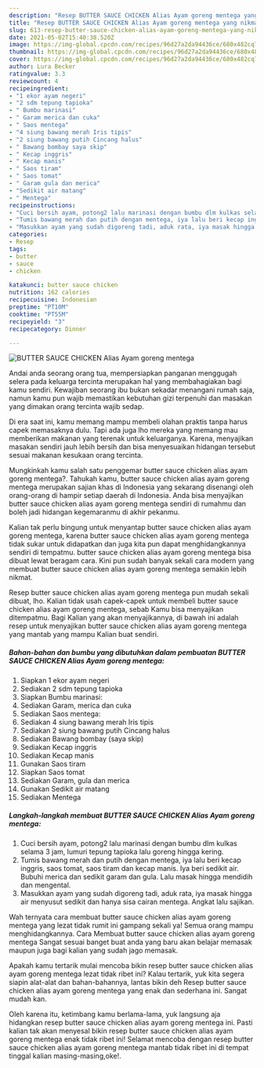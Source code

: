 ```yaml
---
description: "Resep BUTTER SAUCE CHICKEN Alias Ayam goreng mentega yang nikmat dan Mudah Dibuat"
title: "Resep BUTTER SAUCE CHICKEN Alias Ayam goreng mentega yang nikmat dan Mudah Dibuat"
slug: 613-resep-butter-sauce-chicken-alias-ayam-goreng-mentega-yang-nikmat-dan-mudah-dibuat
date: 2021-05-02T15:40:38.520Z
image: https://img-global.cpcdn.com/recipes/96d27a2da94436ce/680x482cq70/butter-sauce-chicken-alias-ayam-goreng-mentega-foto-resep-utama.jpg
thumbnail: https://img-global.cpcdn.com/recipes/96d27a2da94436ce/680x482cq70/butter-sauce-chicken-alias-ayam-goreng-mentega-foto-resep-utama.jpg
cover: https://img-global.cpcdn.com/recipes/96d27a2da94436ce/680x482cq70/butter-sauce-chicken-alias-ayam-goreng-mentega-foto-resep-utama.jpg
author: Lura Becker
ratingvalue: 3.3
reviewcount: 4
recipeingredient:
- "1 ekor ayam negeri"
- "2 sdm tepung tapioka"
- " Bumbu marinasi"
- " Garam merica dan cuka"
- " Saos mentega"
- "4 siung bawang merah Iris tipis"
- "2 siung bawang putih Cincang halus"
- " Bawang bombay saya skip"
- " Kecap inggris"
- " Kecap manis"
- " Saos tiram"
- " Saos tomat"
- " Garam gula dan merica"
- "Sedikit air matang"
- " Mentega"
recipeinstructions:
- "Cuci bersih ayam, potong2 lalu marinasi dengan bumbu dlm kulkas selama 3 jam, lumuri tepung tapioka lalu goreng hingga kering."
- "Tumis bawang merah dan putih dengan mentega, iya lalu beri kecap inggris, saos tomat, saos tiram dan kecap manis. Iya beri sedikit air. Bubuhi merica dan sedikit garam dan gula. Lalu masak hingga mendidih dan mengental."
- "Masukkan ayam yang sudah digoreng tadi, aduk rata, iya masak hingga air menyusut sedikit dan hanya sisa cairan mentega. Angkat lalu sajikan."
categories:
- Resep
tags:
- butter
- sauce
- chicken

katakunci: butter sauce chicken 
nutrition: 162 calories
recipecuisine: Indonesian
preptime: "PT10M"
cooktime: "PT55M"
recipeyield: "3"
recipecategory: Dinner

---
```



![BUTTER SAUCE CHICKEN Alias Ayam goreng mentega](https://img-global.cpcdn.com/recipes/96d27a2da94436ce/680x482cq70/butter-sauce-chicken-alias-ayam-goreng-mentega-foto-resep-utama.jpg)

Andai anda seorang orang tua, mempersiapkan panganan menggugah selera pada keluarga tercinta merupakan hal yang membahagiakan bagi kamu sendiri. Kewajiban seorang ibu bukan sekadar menangani rumah saja, namun kamu pun wajib memastikan kebutuhan gizi terpenuhi dan masakan yang dimakan orang tercinta wajib sedap.

Di era  saat ini, kamu memang mampu membeli olahan praktis tanpa harus capek memasaknya dulu. Tapi ada juga lho mereka yang memang mau memberikan makanan yang terenak untuk keluarganya. Karena, menyajikan masakan sendiri jauh lebih bersih dan bisa menyesuaikan hidangan tersebut sesuai makanan kesukaan orang tercinta. 



Mungkinkah kamu salah satu penggemar butter sauce chicken alias ayam goreng mentega?. Tahukah kamu, butter sauce chicken alias ayam goreng mentega merupakan sajian khas di Indonesia yang sekarang disenangi oleh orang-orang di hampir setiap daerah di Indonesia. Anda bisa menyajikan butter sauce chicken alias ayam goreng mentega sendiri di rumahmu dan boleh jadi hidangan kegemaranmu di akhir pekanmu.

Kalian tak perlu bingung untuk menyantap butter sauce chicken alias ayam goreng mentega, karena butter sauce chicken alias ayam goreng mentega tidak sukar untuk didapatkan dan juga kita pun dapat menghidangkannya sendiri di tempatmu. butter sauce chicken alias ayam goreng mentega bisa dibuat lewat beragam cara. Kini pun sudah banyak sekali cara modern yang membuat butter sauce chicken alias ayam goreng mentega semakin lebih nikmat.

Resep butter sauce chicken alias ayam goreng mentega pun mudah sekali dibuat, lho. Kalian tidak usah capek-capek untuk membeli butter sauce chicken alias ayam goreng mentega, sebab Kamu bisa menyajikan ditempatmu. Bagi Kalian yang akan menyajikannya, di bawah ini adalah resep untuk menyajikan butter sauce chicken alias ayam goreng mentega yang mantab yang mampu Kalian buat sendiri.

<!--inarticleads1-->

##### Bahan-bahan dan bumbu yang dibutuhkan dalam pembuatan BUTTER SAUCE CHICKEN Alias Ayam goreng mentega:

1. Siapkan 1 ekor ayam negeri
1. Sediakan 2 sdm tepung tapioka
1. Siapkan  Bumbu marinasi:
1. Sediakan  Garam, merica dan cuka
1. Sediakan  Saos mentega:
1. Sediakan 4 siung bawang merah Iris tipis
1. Sediakan 2 siung bawang putih Cincang halus
1. Sediakan  Bawang bombay (saya skip)
1. Sediakan  Kecap inggris
1. Sediakan  Kecap manis
1. Gunakan  Saos tiram
1. Siapkan  Saos tomat
1. Sediakan  Garam, gula dan merica
1. Gunakan Sedikit air matang
1. Sediakan  Mentega




<!--inarticleads2-->

##### Langkah-langkah membuat BUTTER SAUCE CHICKEN Alias Ayam goreng mentega:

1. Cuci bersih ayam, potong2 lalu marinasi dengan bumbu dlm kulkas selama 3 jam, lumuri tepung tapioka lalu goreng hingga kering.
1. Tumis bawang merah dan putih dengan mentega, iya lalu beri kecap inggris, saos tomat, saos tiram dan kecap manis. Iya beri sedikit air. Bubuhi merica dan sedikit garam dan gula. Lalu masak hingga mendidih dan mengental.
1. Masukkan ayam yang sudah digoreng tadi, aduk rata, iya masak hingga air menyusut sedikit dan hanya sisa cairan mentega. Angkat lalu sajikan.




Wah ternyata cara membuat butter sauce chicken alias ayam goreng mentega yang lezat tidak rumit ini gampang sekali ya! Semua orang mampu menghidangkannya. Cara Membuat butter sauce chicken alias ayam goreng mentega Sangat sesuai banget buat anda yang baru akan belajar memasak maupun juga bagi kalian yang sudah jago memasak.

Apakah kamu tertarik mulai mencoba bikin resep butter sauce chicken alias ayam goreng mentega lezat tidak ribet ini? Kalau tertarik, yuk kita segera siapin alat-alat dan bahan-bahannya, lantas bikin deh Resep butter sauce chicken alias ayam goreng mentega yang enak dan sederhana ini. Sangat mudah kan. 

Oleh karena itu, ketimbang kamu berlama-lama, yuk langsung aja hidangkan resep butter sauce chicken alias ayam goreng mentega ini. Pasti kalian tak akan menyesal bikin resep butter sauce chicken alias ayam goreng mentega enak tidak ribet ini! Selamat mencoba dengan resep butter sauce chicken alias ayam goreng mentega mantab tidak ribet ini di tempat tinggal kalian masing-masing,oke!.

